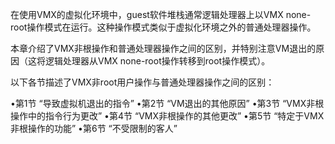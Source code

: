 
在使用VMX的虚拟化环境中，guest软件堆栈通常逻辑处理器上以VMX none-root操作模式在运行。这种操作模式类似于虚拟化环境之外的普通处理器操作。

本章介绍了VMX非根操作和普通处理器操作之间的区别，并特别注意VM退出的原因（这将逻辑处理器从VMX none-root操作转移到root操作模式）。

以下各节描述了VMX非root用户操作与普通处理器操作之间的区别：

•第1节 “导致虚拟机退出的指令”
•第2节 “VM退出的其他原因”
•第3节 “VMX非根操作中的指令行为更改”
•第4节 “VMX非根操作的其他更改”
•第5节 “特定于VMX非根操作的功能”
•第6节 “不受限制的客人”
